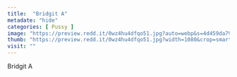 ```yaml
---
title:  "Bridgit A"
metadate: "hide"
categories: [ Pussy ]
image: "https://preview.redd.it/0wz4hu4dfqo51.jpg?auto=webp&s=4d459da79d4e49de4847662a962a018afc71fec2"
thumb: "https://preview.redd.it/0wz4hu4dfqo51.jpg?width=1080&crop=smart&auto=webp&s=3a078548fe9306468c8328955562bcdc29fc9789"
visit: ""
---
```

Bridgit A
